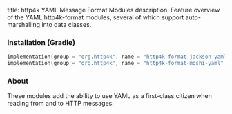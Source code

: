 title: http4k YAML Message Format Modules
description: Feature overview of the YAML http4k-format modules, several of which support auto-marshalling into data classes.

### Installation (Gradle)

```kotlin
implementation(group = "org.http4k", name = "http4k-format-jackson-yaml", version = "4.41.0.0")
implementation(group = "org.http4k", name = "http4k-format-moshi-yaml", version = "4.41.0.0")
```

### About
These modules add the ability to use YAML as a first-class citizen when reading from and to HTTP messages. 

[http4k]: https://http4k.org
